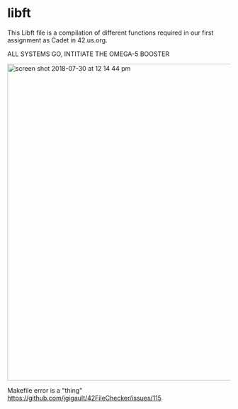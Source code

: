 # libft

This Libft file is a compilation of different functions required in our first assignment as Cadet in 42.us.org. 

ALL SYSTEMS GO, INTITIATE THE OMEGA-5 BOOSTER


<img width="716" alt="screen shot 2018-07-30 at 12 14 44 pm" src="https://user-images.githubusercontent.com/19350013/43418316-5ac4cfe6-93f2-11e8-9af3-d15d4b51bc9f.png">

Makefile error is a "thing"
https://github.com/jgigault/42FileChecker/issues/115

